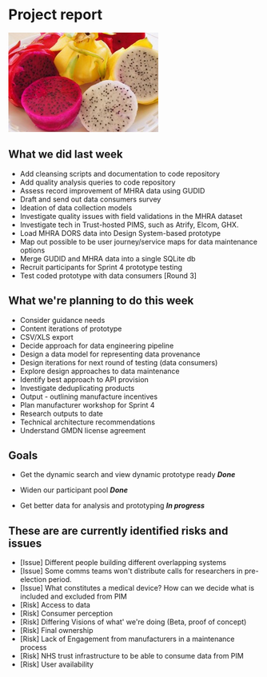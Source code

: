 Project report
==============

![Dragon fruit](dragonFruit.jpg)

What we did last week
---------------------

- Add cleansing scripts and documentation to code repository
- Add quality analysis queries to code repository
- Assess record improvement of MHRA data using GUDID
- Draft and send out data consumers survey
- Ideation of data collection models
- Investigate quality issues with field validations in the MHRA
    dataset
- Investigate tech in Trust-hosted PIMS, such as Atrify, Elcom, GHX.
- Load MHRA DORS data into Design System-based prototype
- Map out possible to be user journey/service maps for data
    maintenance options
- Merge GUDID and MHRA data into a single SQLite db
- Recruit participants for Sprint 4 prototype testing
- Test coded prototype with data consumers \[Round 3\]

What we're planning to do this week
-----------------------------------

- Consider guidance needs
- Content iterations of prototype
- CSV/XLS export
- Decide approach for data engineering pipeline
- Design a data model for representing data provenance
- Design iterations for next round of testing (data consumers)
- Explore design approaches to data maintenance
- Identify best approach to API provision
- Investigate deduplicating products
- Output - outlining manufacture incentives
- Plan manufacturer workshop for Sprint 4
- Research outputs to date
- Technical architecture recommendations
- Understand GMDN license agreement

Goals
-----

- Get the dynamic search and view dynamic prototype ready
 <span class="badge bg-success">_**Done**_</span>

- Widen our participant pool
 <span class="badge bg-success">_**Done**_</span>

- Get better data for analysis and prototyping
 <span class="badge bg-info">_**In progress**_</span>

These are are currently identified risks and issues
---------------------------------------------------

- \[Issue\] Different people building different overlapping systems
- \[Issue\] Some comms teams won't distribute calls for researchers in
    pre-election period.
- \[Issue\] What constitutes a medical device? How can we decide what
    is included and excluded from PIM
- \[Risk\] Access to data
- \[Risk\] Consumer perception
- \[Risk\] Differing Visions of what' we're doing (Beta, proof of
    concept)
- \[Risk\] Final ownership
- \[Risk\] Lack of Engagement from manufacturers in a maintenance
    process
- \[Risk\] NHS trust infrastructure to be able to consume data from
    PIM
- \[Risk\] User availability
